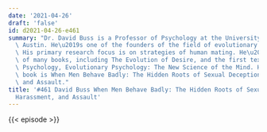 ```yaml
---
date: '2021-04-26'
draft: 'false'
id: d2021-04-26-e461
summary: "Dr. David Buss is a Professor of Psychology at the University of Texas at\
  \ Austin. He\u2019s one of the founders of the field of evolutionary psychology.\
  \ His primary research focus is on strategies of human mating. He\u2019s the author\
  \ of many books, including The Evolution of Desire, and the first textbook in Evolutionary\
  \ Psychology, Evolutionary Psychology: The New Science of the Mind. His most recent\
  \ book is When Men Behave Badly: The Hidden Roots of Sexual Deception, Harassment,\
  \ and Assault."
title: '#461 David Buss When Men Behave Badly: The Hidden Roots of Sexual Deception,
  Harassment, and Assault'
---
```

{{< episode >}}
